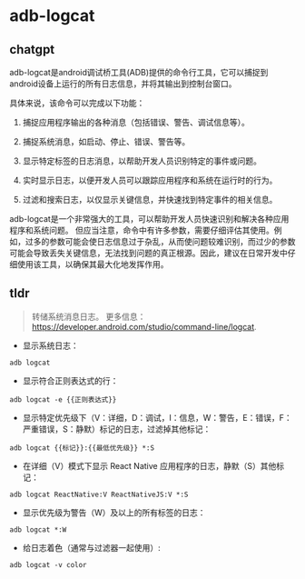 # adb-logcat 
## chatgpt 
adb-logcat是android调试桥工具(ADB)提供的命令行工具，它可以捕捉到android设备上运行的所有日志信息，并将其输出到控制台窗口。

具体来说，该命令可以完成以下功能：

1. 捕捉应用程序输出的各种消息（包括错误、警告、调试信息等）。

2. 捕捉系统消息，如启动、停止、错误、警告等。

3. 显示特定标签的日志消息，以帮助开发人员识别特定的事件或问题。

4. 实时显示日志，以便开发人员可以跟踪应用程序和系统在运行时的行为。

5. 过滤和搜索日志，以仅显示关键信息，并快速找到特定事件的相关信息。

adb-logcat是一个非常强大的工具，可以帮助开发人员快速识别和解决各种应用程序和系统问题。 但应当注意，命令中有许多参数，需要仔细评估其使用。例如，过多的参数可能会使日志信息过于杂乱，从而使问题较难识别，而过少的参数可能会导致丢失关键信息，无法找到问题的真正根源。因此，建议在日常开发中仔细使用该工具，以确保其最大化地发挥作用。 

## tldr 
 
> 转储系统消息日志。
> 更多信息：<https://developer.android.com/studio/command-line/logcat>.

- 显示系统日志：

`adb logcat`

- 显示符合正则表达式的行：

`adb logcat -e {{正则表达式}}`

- 显示特定优先级下（V：详细，D：调试，I：信息，W：警告，E：错误，F：严重错误，S：静默）标记的日志，过滤掉其他标记：

`adb logcat {{标记}}:{{最低优先级}} *:S`

- 在详细（V）模式下显示 React Native 应用程序的日志，静默（S）其他标记：

`adb logcat ReactNative:V ReactNativeJS:V *:S`

- 显示优先级为警告（W）及以上的所有标签的日志：

`adb logcat *:W`

- 给日志着色（通常与过滤器一起使用）:

`adb logcat -v color`
